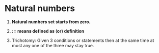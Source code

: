 # Natural numbers

1) **Natural numbers set starts from zero.**

2) **:= means defined as (or) definition**

3) Trichotomy: Given 3 conditions or statements then at the same time at most any one of the three may stay true.
